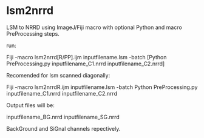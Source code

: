 lsm2nrrd
========

LSM to NRRD using ImageJ/Fiji macro with optional Python and macro PreProcessing steps.


run: 

Fiji -macro lsm2nrrd[R/PP].ijm inputfilename.lsm -batch
[Python PreProcessing.py inputfilename_C1.nrrd inputfilename_C2.nrrd]

Recomended for lsm scanned diagonally:

Fiji -macro lsm2nrrdR.ijm inputfilename.lsm -batch
Python PreProcessing.py inputfilename_C1.nrrd inputfilename_C2.nrrd

Output files will be:

inputfilename_BG.nrrd
inputfilename_SG.nrrd

BackGround and SiGnal channels repectively.



